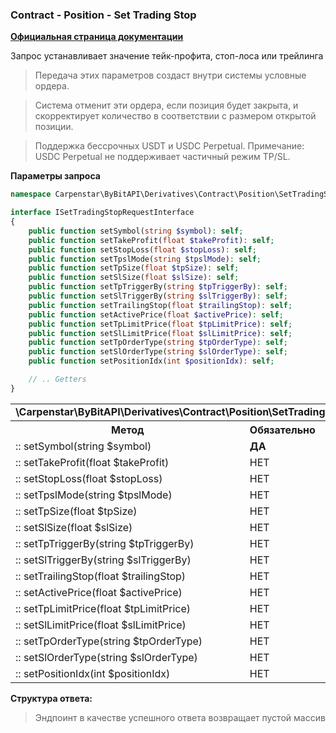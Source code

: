 ### Contract - Position - Set Trading Stop
<b>[Официальная страница документации](https://bybit-exchange.github.io/docs/derivatives/contract/trading-stop)</b>

<p>Запрос устанавливает значение тейк-профита, стоп-лоса или трейлинга</p>

> Передача этих параметров создаст внутри системы условные ордера.

> Система отменит эти ордера, если позиция будет закрыта, и скорректирует количество в соответствии с размером открытой позиции.

> Поддержка бессрочных USDT и USDC Perpetual. Примечание: USDC Perpetual не поддерживает частичный режим TP/SL.

<p><b>Параметры запроса</b></p>

```php
namespace Carpenstar\ByBitAPI\Derivatives\Contract\Position\SetTradingStop\Interfaces;

interface ISetTradingStopRequestInterface
{
    public function setSymbol(string $symbol): self;
    public function setTakeProfit(float $takeProfit): self;
    public function setStopLoss(float $stopLoss): self;
    public function setTpslMode(string $tpslMode): self;
    public function setTpSize(float $tpSize): self;
    public function setSlSize(float $slSize): self;
    public function setTpTriggerBy(string $tpTriggerBy): self;
    public function setSlTriggerBy(string $slTriggerBy): self;
    public function setTrailingStop(float $trailingStop): self;
    public function setActivePrice(float $activePrice): self;
    public function setTpLimitPrice(float $tpLimitPrice): self;
    public function setSlLimitPrice(float $slLimitPrice): self;
    public function setTpOrderType(string $tpOrderType): self;
    public function setSlOrderType(string $slOrderType): self;
    public function setPositionIdx(int $positionIdx): self;

    // .. Getters
}
```

<table style="width: 100%">
  <tr>
    <td colspan="3" style="text-align: left">
      <b>\Carpenstar\ByBitAPI\Derivatives\Contract\Position\SetTradingStop\Interfaces\ISetTradingStopRequestInterface</b>
    </td>
  </tr>
  <tr>
    <th style="width: 45%; text-align: center">Метод</th>
    <th style="width: 5%; text-align: center">Обязательно</th>
    <th style="width: 50%; text-align: center">Описание</th>
  </tr>
  <tr>
    <td>:: setSymbol(string $symbol)</td>
    <td><b>ДА</b></td>
    <td>Торговый инструмент</td>
  </tr>
  <tr>
    <td>:: setTakeProfit(float $takeProfit)</td>
    <td>НЕТ</td>
    <td> - </td>
  </tr>
  <tr>
    <td>:: setStopLoss(float $stopLoss)</td>
    <td>НЕТ</td>
    <td> - </td>
  </tr>
  <tr>
    <td>:: setTpslMode(string $tpslMode)</td>
    <td>НЕТ</td>
    <td> - </td>
  </tr>
  <tr>
    <td>:: setTpSize(float $tpSize)</td>
    <td>НЕТ</td>
    <td> - </td>
  </tr>
  <tr>
    <td>:: setSlSize(float $slSize)</td>
    <td>НЕТ</td>
    <td> - </td>
  </tr>
  <tr>
    <td>:: setTpTriggerBy(string $tpTriggerBy)</td>
    <td>НЕТ</td>
    <td> - </td>
  </tr>
  <tr>
    <td>:: setSlTriggerBy(string $slTriggerBy)</td>
    <td>НЕТ</td>
    <td> - </td>
  </tr>
  <tr>
    <td>:: setTrailingStop(float $trailingStop)</td>
    <td>НЕТ</td>
    <td> - </td>
  </tr>
  <tr>
    <td>:: setActivePrice(float $activePrice)</td>
    <td>НЕТ</td>
    <td> - </td>
  </tr>
  <tr>
    <td>:: setTpLimitPrice(float $tpLimitPrice)</td>
    <td>НЕТ</td>
    <td> - </td>
  </tr>
  <tr>
    <td>:: setSlLimitPrice(float $slLimitPrice)</td>
    <td>НЕТ</td>
    <td> - </td>
  </tr>
  <tr>
    <td>:: setTpOrderType(string $tpOrderType)</td>
    <td>НЕТ</td>
    <td> - </td>
  </tr>
  <tr>
    <td>:: setSlOrderType(string $slOrderType)</td>
    <td>НЕТ</td>
    <td> - </td>
  </tr>
  <tr>
    <td>:: setPositionIdx(int $positionIdx)</td>
    <td>НЕТ</td>
    <td> - </td>
  </tr>
</table>

<p><b>Структура ответа:</b></p>

> Эндпоинт в качестве успешного ответа возвращает пустой массив
